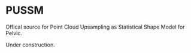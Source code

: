 # PUSSM

Offical source for Point Cloud Upsampling as Statistical Shape Model for Pelvic.

Under construction.
